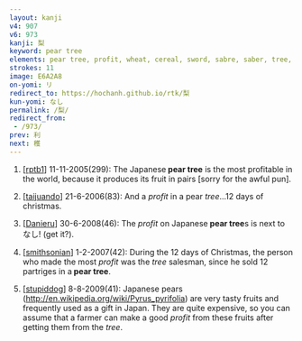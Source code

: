 ```yaml
---
layout: kanji
v4: 907
v6: 973
kanji: 梨
keyword: pear tree
elements: pear tree, profit, wheat, cereal, sword, sabre, saber, tree, wood
strokes: 11
image: E6A2A8
on-yomi: リ
redirect_to: https://hochanh.github.io/rtk/梨
kun-yomi: なし
permalink: /梨/
redirect_from:
 - /973/
prev: 利
next: 穫
---
```


1) [<a href="http://kanji.koohii.com/profile/rptb1">rptb1</a>] 11-11-2005(299): The Japanese<strong> pear tree</strong> is the most profitable in the world, because it produces its fruit in pairs [sorry for the awful pun].

2) [<a href="http://kanji.koohii.com/profile/taijuando">taijuando</a>] 21-6-2006(83): And a <em>profit</em> in a pear <em>tree</em>...12 days of christmas.

3) [<a href="http://kanji.koohii.com/profile/Danieru">Danieru</a>] 30-6-2008(46): The <em>profit</em> on Japanese<strong> pear tree</strong>s is next to なし! (get it?).

4) [<a href="http://kanji.koohii.com/profile/smithsonian">smithsonian</a>] 1-2-2007(42): During the 12 days of Christmas, the person who made the most <em>profit</em> was the <em>tree</em> salesman, since he sold 12 partriges in a<strong> pear tree</strong>.

5) [<a href="http://kanji.koohii.com/profile/stupiddog">stupiddog</a>] 8-8-2009(41): Japanese pears (<a href="http://en.wikipedia.org/wiki/Pyrus_pyrifolia">http://en.wikipedia.org/wiki/Pyrus_pyrifolia</a>) are very tasty fruits and frequently used as a gift in Japan. They are quite expensive, so you can assume that a farmer can make a good <em>profit</em> from these fruits after getting them from the <em>tree</em>.

